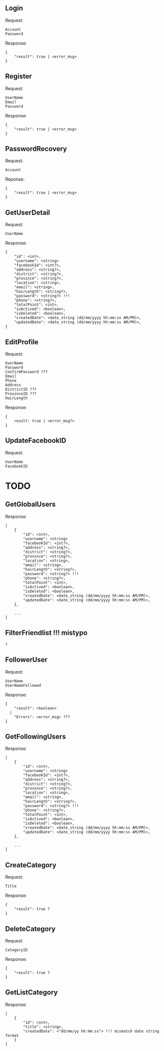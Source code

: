Login
-----
Request:

    Account
    Password

Response:

    {
        "result": true | <error_msg>
    }

Register
--------

Request:

    UserName
    Email
    Password

Response:
    
    {
        "result": true | <error_msg>
    }

PasswordRecovery
-----------------

Request:

    Account

Reponse:

    {
        "result": true | <error_msg>
    }

GetUserDetail
---------------

Request:
    
    UserName

Response:

    {
        "id": <int>,
        "username": <string>
        "facebookId": <int?>,
        "address": <string?>,
        "district": <string?>,
        "province": <string?>,
        "location": <string>,
        "email": <string>,
        "hairLength": <string?>,
        "password": <string?> !!!
        "phone": <string?>,
        "totalPoint": <int>,
        "isActived": <boolean>,
        "isDeleted": <boolean>,
        "createdDate": <date_string (dd/mm/yyyy hh:mm:ss AM/PM)>,
        "updatedDate": <date_string (dd/mm/yyyy hh:mm:ss AM/PM)>,
    }

EditProfile
------------
Request:

    UserName
    Password
    ConfirmPassword ???
    Email
    Phone
    Address
    DistrictID ???
    ProvinceID ???
    HairLength

Response:

    {
        result: true | <error_msg?>
    }

UpdateFacebookID
----------------
Request:

    UserName
    FacebookID
# TODO

GetGlobalUsers
--------------------
Response:

    [
        {
            "id": <int>,
            "username": <string>
            "facebookId": <int?>,
            "address": <string?>,
            "district": <string?>,
            "province": <string?>,
            "location": <string>,
            "email": <string>,
            "hairLength": <string?>,
            "password": <string?> !!!
            "phone": <string?>,
            "totalPoint": <int>,
            "isActived": <boolean>,
            "isDeleted": <boolean>,
            "createdDate": <date_string (dd/mm/yyyy hh:mm:ss AM/PM)>,
            "updatedDate": <date_string (dd/mm/yyyy hh:mm:ss AM/PM)>,
        },

        ...
    ]

FilterFriendlist !!! mistypo
----------------
    ?

FollowerUser
-------------
Request:
    
    UserName
    UserNameFollowed

Response:
    
    {
        "result": <boolean>
      | 
        "Errors": <error_msg> ???
    }

GetFollowingUsers
-----------------
Response:

    [
        {
            "id": <int>,
            "username": <string>
            "facebookId": <int?>,
            "address": <string?>,
            "district": <string?>,
            "province": <string?>,
            "location": <string>,
            "email": <string>,
            "hairLength": <string?>,
            "password": <string?> !!!
            "phone": <string?>,
            "totalPoint": <int>,
            "isActived": <boolean>,
            "isDeleted": <boolean>,
            "createdDate": <date_string (dd/mm/yyyy hh:mm:ss AM/PM)>,
            "updatedDate": <date_string (dd/mm/yyyy hh:mm:ss AM/PM)>,
        },

        ...
    ]

CreateCategory
--------------
Request:
    
    Title

Response:

    {
        "result": true ?
    }

DeleteCategory
--------------
Request:

    CategoryID

Response:

    {
        "result": true ?
    }

GetListCategory
---------------
Response:
    
    [
        {
            "id": <int>,
            "title": <string>,
            "createdDate": <"dd/mm/yy hh:mm:ss"> !!! mismatch date string format
        }
    ]
